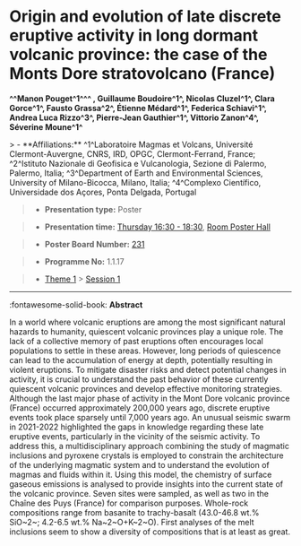 # Origin and evolution of late discrete eruptive activity in long dormant volcanic province: the case of the Monts Dore stratovolcano (France)

**^^Manon Pouget^1^^^ , Guillaume Boudoire^1^, Nicolas Cluzel^1^, Clara Gorce^1^, Fausto Grassa^2^, Étienne Médard^1^, Federica Schiavi^1^, Andrea Luca Rizzo^3^, Pierre-Jean Gauthier^1^, Vittorio Zanon^4^, Séverine Moune^1^**

<!-- more -->> - **Affiliations:** ^1^Laboratoire Magmas et Volcans, Université Clermont-Auvergne, CNRS, IRD, OPGC, Clermont-Ferrand, France; ^2^Istituto Nazionale di Geofisica e Vulcanologia, Sezione di Palermo, Palermo, Italia; ^3^Department of Earth and Environmental Sciences, University of Milano-Bicocca, Milano, Italia; ^4^Complexo Científico, Universidade dos Açores, Ponta Delgada, Portugal 

> - **Presentation type:** Poster

> - **Presentation time:** [Thursday 16:30 - 18:30](../sessions_comparison.md#__tabbed_3_6), [Room Poster Hall](../maps_venue.md#__tabbed_1_1)

> - **Poster Board Number:** [231](../map_poster_boards.md#thursday)

> - **Programme No:** 1.1.17

> - [Theme 1](../theme1.md) > [Session 1](../sessions/session-1-1.md)

--- 

:fontawesome-solid-book: **Abstract**

In a world where volcanic eruptions are among the most significant natural hazards to humanity, quiescent volcanic provinces play a unique role. The lack of a collective memory of past eruptions often encourages local populations to settle in these areas. However, long periods of quiescence can lead to the accumulation of energy at depth, potentially resulting in violent eruptions. To mitigate disaster risks and detect potential changes in activity, it is crucial to understand the past behavior of these currently quiescent volcanic provinces and develop effective monitoring strategies. Although the last major phase of activity in the Mont Dore volcanic province (France) occurred approximately 200,000 years ago, discrete eruptive events took place sparsely until 7,000 years ago. An unusual seismic swarm in 2021-2022 highlighted the gaps in knowledge regarding these late eruptive events, particularly in the vicinity of the seismic activity.
To address this, a multidisciplinary approach combining the study of magmatic inclusions and pyroxene crystals is employed to constrain the architecture of the underlying magmatic system and to understand the evolution of magmas and fluids within it. Using this model, the chemistry of surface gaseous emissions is analysed to provide insights into the current state of the volcanic province. Seven sites were sampled, as well as two in the Chaîne des Puys (France) for comparison purposes. Whole-rock compositions range from basanite to trachy-basalt (43.0-46.8 wt.% SiO~2~; 4.2-6.5 wt.% Na~2~O+K~2~O). First analyses of the melt inclusions seem to show a diversity of compositions that is at least as great.

